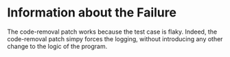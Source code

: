 # Information about the Failure

The code-removal patch works because the test case is flaky. Indeed, the code-removal patch simpy forces the logging, without introducing any other change to the logic of the program.
